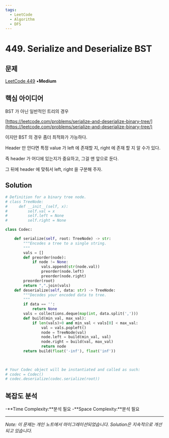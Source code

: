 ```yaml
---
tags:
  - LeetCode
  - Algorithm
  - DFS
---
```


# 449. Serialize and Deserialize BST

## 문제

[LeetCode 449](https://leetcode.com/problems/serialize-and-deserialize-bst/) •**Medium**

## 핵심 아이디어

BST 가 아닌 일반적인 트리의 경우

[https://leetcode.com/problems/serialize-and-deserialize-binary-tree/](https://leetcode.com/problems/serialize-and-deserialize-binary-tree/)

이지만 BST 의 경우 좀더 최적화가 가능하다.

Header 만 안다면 특정 value 가 left 에 존재할 지, right 에 존재 할 지 알 수가 있다.

즉 header 가 어디에 있는지가 중요하고, 그걸 맨 앞으로 둔다.

그 뒤에 header 에 맞춰서 left, right 을 구분해 주자.

## Solution

```python
# Definition for a binary tree node.
# class TreeNode:
#     def __init__(self, x):
#         self.val = x
#         self.left = None
#         self.right = None

class Codec:

    def serialize(self, root: TreeNode) -> str:
        """Encodes a tree to a single string.
        """
        vals = []
        def preorder(node):
            if node != None:
                vals.append(str(node.val))
                preorder(node.left)
                preorder(node.right)
        preorder(root)
        return ",".join(vals)
    def deserialize(self, data: str) -> TreeNode:
        """Decodes your encoded data to tree.
        """
        if data == '':
            return None
        vals = collections.deque(map(int, data.split(',')))
        def build(min_val, max_val):
            if len(vals)>0 and min_val < vals[0] < max_val:
                val = vals.popleft()
                node = TreeNode(val)
                node.left = build(min_val, val)
                node.right = build(val, max_val)
                return node
        return build(float('-inf'), float('inf'))
                
        

# Your Codec object will be instantiated and called as such:
# codec = Codec()
# codec.deserialize(codec.serialize(root))
```

## 복잡도 분석

-**Time Complexity:**분석 필요
-**Space Complexity:**분석 필요

---

*Note: 이 문제는 개인 노트에서 마이그레이션되었습니다. Solution은 지속적으로 개선되고 있습니다.*
